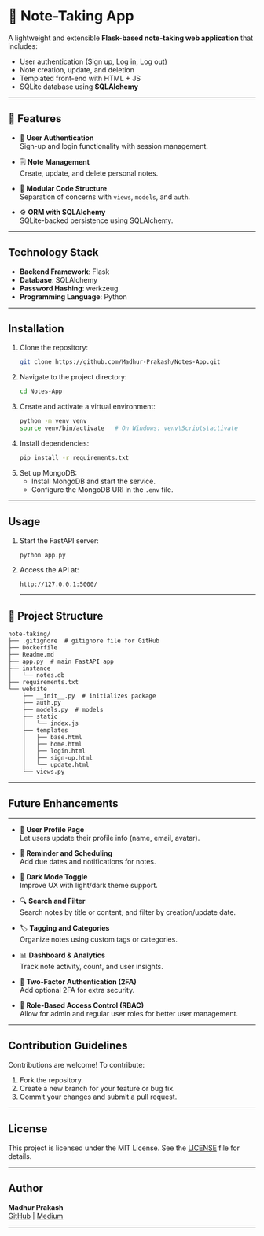 # 📝 Note-Taking App

A lightweight and extensible **Flask-based note-taking web application** that includes:

- User authentication (Sign up, Log in, Log out)
- Note creation, update, and deletion
- Templated front-end with HTML + JS
- SQLite database using **SQLAlchemy**
---

## 🚀 Features

- 🔐 **User Authentication**  
  Sign-up and login functionality with session management.

- 🗒️ **Note Management**  
  Create, update, and delete personal notes.

- 🧩 **Modular Code Structure**  
  Separation of concerns with `views`, `models`, and `auth`.

- ⚙️ **ORM with SQLAlchemy**  
  SQLite-backed persistence using SQLAlchemy.


---

## Technology Stack
- **Backend Framework**: Flask
- **Database**: SQLAlchemy
- **Password Hashing**: werkzeug
- **Programming Language**: Python

---

## Installation

1. Clone the repository:
   ```bash
   git clone https://github.com/Madhur-Prakash/Notes-App.git
   ```
2. Navigate to the project directory:
   ```bash
   cd Notes-App
   ```
3. Create and activate a virtual environment:
   ```bash
   python -m venv venv
   source venv/bin/activate   # On Windows: venv\Scripts\activate
   ```
4. Install dependencies:
   ```bash
   pip install -r requirements.txt
   ```
5. Set up MongoDB:
   - Install MongoDB and start the service.
   - Configure the MongoDB URI in the `.env` file.

---

## Usage

1. Start the FastAPI server:
   ```bash
   python app.py
   ```
2. Access the API at:
   ```
   http://127.0.0.1:5000/
   ```
   ---


## 📁 Project Structure

```plaintext
note-taking/
├── .gitignore  # gitignore file for GitHub
├── Dockerfile
├── Readme.md
├── app.py  # main FastAPI app
├── instance
│   └── notes.db
├── requirements.txt
└── website
    ├── __init__.py  # initializes package
    ├── auth.py
    ├── models.py  # models
    ├── static
    │   └── index.js
    ├── templates
    │   ├── base.html
    │   ├── home.html
    │   ├── login.html
    │   ├── sign-up.html
    │   └── update.html
    └── views.py
```
---

## Future Enhancements
---

- 🧠 **User Profile Page**  
  Let users update their profile info (name, email, avatar).

- 📅 **Reminder and Scheduling**  
  Add due dates and notifications for notes.

- 🌙 **Dark Mode Toggle**  
  Improve UX with light/dark theme support.

- 🔍 **Search and Filter**  
  Search notes by title or content, and filter by creation/update date.

- 🏷️ **Tagging and Categories**  
  Organize notes using custom tags or categories.


- 📊 **Dashboard & Analytics**  
  Track note activity, count, and user insights.

- 🔐 **Two-Factor Authentication (2FA)**  
  Add optional 2FA for extra security.


- 🧭 **Role-Based Access Control (RBAC)**  
  Allow for admin and regular user roles for better user management.

---

## Contribution Guidelines

Contributions are welcome! To contribute:
1. Fork the repository.
2. Create a new branch for your feature or bug fix.
3. Commit your changes and submit a pull request.

---

## License
This project is licensed under the MIT License. See the [LICENSE](LICENSE) file for details.

---

## Author
**Madhur Prakash**  
[GitHub](https://github.com/Madhur-Prakash) | [Medium](https://medium.com/@madhurprakash2005)

---

